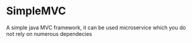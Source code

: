 # SimpleMVC
A simple java MVC framework, it can be used microservice which you do not rely on numerous dependecies
